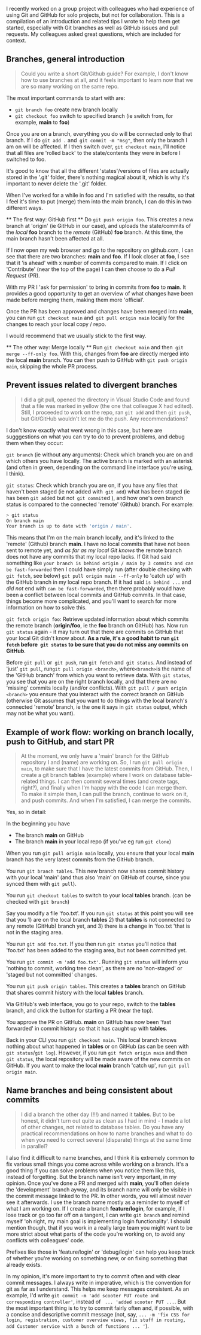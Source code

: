 I recently worked on a group project with colleagues who had experience of using Git and GitHub for solo projects, but not for collaboration. This is a compilation of an introduction and related tips I wrote to help them get started, especially with Git branches as well as GitHub issues and pull requests. My colleagues asked great questions, which are included for context. 

## Branches, general introduction
> Could you write a short Git/Github guide? For example, I don't know how to use branches at all, and it feels important to learn now that we are so many working on the same repo.

The most important commands to start with are:

* `git branch foo` create new branch locally
* `git checkout foo` switch to specified branch (ie switch from, for example, __main__ to __foo__)

Once you are on a branch, everything you do will be connected only to that branch. If I do `git add .` and` git commit -m "msg"`, then only the branch I am on will be affected. If I then switch over, `git checkout main`, I'll notice that all files are 'rolled back' to the state/contents they were in before I switched to foo.

It's good to know that all the different 'states'/versions of files are actually stored in the '.git' folder, there's nothing magical about it, which is why it's important to never delete the '.git' folder.

When I've worked for a while in foo and I'm satisfied with the results, so that I feel it's time to put (merge) them into the main branch, I can do this in two different ways.

** The first way: GitHub first **
Do `git push origin foo`. This creates a new branch at 'origin' (ie GitHub in our case), and uploads the state/commits of the _local_ __foo__ branch to the _remote_ (GitHub) __foo__ branch. At this time, the main branch hasn't been affected at all.

If I now open my web browser and go to the repository on github.com, I can see that there are two branches: __main__ and __foo__. If I look closer at __foo__, I see that it 'is ahead' with x number of commits compared to main. If I click on 'Contribute' (near the top of the page) I can then choose to do a _Pull Request_ (PR).

With my PR I 'ask for permission' to bring in commits from __foo__ to __main__. It provides a good opportunity to get an overview of what changes have been made before merging them, making them more 'official'.

Once the PR has been approved and changes have been merged into __main__, you can run `git checkout main` and` git pull origin main` locally for the changes to reach your local copy / repo.

I would recommend that we usually stick to the first way.

** The other way: Merge locally **
Run `git checkout main` and then` git merge --ff-only foo`. With this, changes from __foo__ are directly merged into the local __main__ branch. You can then push to GitHub with `git push origin main`, skipping the whole PR process. 


## Prevent issues related to divergent branches
> I did a git pull, opened the directory in Visual Studio Code and found that a file was marked in yellow (the one that colleague X had edited). Still, I proceeded to work on the repo, ran `git add` and then `git push`, but Git/GitHub wouldn't let me do the push. Any recommendations?

I don't know exactly what went wrong in this case, but here are sugggestions on what you can try to do to prevent problems, and debug them when they occur:

`git branch` (ie without any arguments): Check which branch you are on and which others you have locally. The active branch is marked with an asterisk (and often in green, depending on the command line interface you're using, I think).

`git status`: Check which branch you are on, if you have any files that haven't been staged (ie not added with` git add`) what has been staged (ie has been `git add`ed but not` git commit`ed ), and how one's own branch status is compared to the connected 'remote' (Github) branch. For example:
```bash
> git status
On branch main
Your branch is up to date with 'origin / main'.
```

This means that I'm on the main branch locally, and it's linked to the 'remote' (Github) branch __main__. I have no local commits that have not been sent to remote yet, and _as far as my local Git knows_ the remote branch does not have any commits that my local repo lacks. If Git had said something like `your branch is behind origin / main by 3 commits and can be fast-forwarded` then I could have simply run (after double checking with` git fetch`, see below) `git pull origin main --ff-only` to 'catch up' with the GitHub branch in my local repo branch. If it had said `is behind ...` and _did not_ end with `can be fast-forwarded`, then there probably would have been a conflict between local commits and GitHub commits. In that case, things become more complicated, and you'll want to search for more information on how to solve this.

`git fetch origin foo`: Retrieve updated information about which commits the remote branch (__origin/foo__, ie the __foo__ branch on GitHub) has. Now run `git status` again - it may turn out that there are commits on GitHub that your local Git didn't know about. **As a rule, it's a good habit to run `git fetch` before` git status` to be sure that you do not miss any commits on GitHub**.

Before `git pull` or` git push`, run `git fetch` and` git status`. And instead of 'just' `git pull`, run` git pull origin <branch> `, where` <branch> `is the name of the 'GitHub branch' from which you want to retrieve data. With `git status`, you see that you are on the right branch locally, and that there are no 'missing' commits locally (and/or conflicts). With `git pull / push origin <branch>` you ensure that you interact with the correct branch on GitHub (otherwise Git assumes that you want to do things with the local branch's connected 'remote' branch, ie the one it says in `git status` output, which may not be what you want). 

## Example of work flow: working on branch locally, push to GitHub, and start PR
> At the moment, we only have a 'main' branch for the GitHub repository I and (name) are working on.
> So, I run `git pull origin main`, to make sure that I have the latest commits from GitHub. Then, I create a git branch __tables__ (example) where I work on database table-related things. I can then commit several times (and create tags, right?), and finally when I'm happy with the code I can merge them.
> To make it simple then, I can pull the branch, continue to work on it, and push commits. And when I'm satisfied, I can merge the commits.

Yes, so in detail:

In the beginning you have
* The branch __main__ on GitHub
* The branch __main__ in your local repo (if you've eg run `git clone`)

When you run `git pull origin main` locally, you ensure that your local __main__ branch has the very latest commits from the GitHub branch.

You run `git branch tables`. This new branch now shares commit history with your local 'main' (and thus also 'main' on GitHub of course, since you synced them with `git pull`).

You run `git checkout tables` to switch to your local __tables__ branch. (can be checked with `git branch`)

Say you modify a file 'foo.txt'. If you run `git status` at this point you will see that you 1) are on the local branch __tables__ 2) that __tables__ is not connected to any remote (GitHub) branch yet, and 3) there is a change in 'foo.txt 'that is not in the staging area.

You run `git add foo.txt`. If you then run `git status` you'll notice that 'foo.txt' has been added to the staging area, but not been committed yet.

You run `git commit -m 'add foo.txt'`. Running `git status` will inform you 'nothing to commit, working tree clean', as there are no 'non-staged' or 'staged but not committed' changes.

You run `git push origin tables`. This creates a __tables__ branch on GitHub that shares commit history with the local __tables__ branch.

Via GitHub's web interface, you go to your repo, switch to the __tables__ branch, and click the button for starting a PR (near the top).

You approve the PR on GitHub. __main__ on GitHub has now been 'fast forwarded' in commit history so that it has caught up with __tables__.

Back in your CLI you run `git checkout main`. This local branch knows nothing about what happened in __tables__ or on GitHub (as can be seen with `git status`/`git log`). However, if you run `git fetch origin main` and then `git status`, the local repository will be made aware of the new commits on GitHub. If you want to make the local __main__ branch 'catch up', run `git pull origin main`.


## Name branches and being consistent about commits
> I did a branch the other day (!!!) and named it __tables__. But to be honest, it didn't turn out quite as clean as I had in mind - I made a lot of other changes, not related to database tables. Do you have any practical recommendations on how to name branches and what to do when you need to correct several (disparate) things at the same time in parallel?

I also find it difficult to name branches, and I think it is extremely common to fix various small things you come across while working on a branch. It's a good thing if you can solve problems when you notice them like this, instead of forgetting. But the branch name isn't very important, in my opinion. Once you've done a PR and merged with __main__, you'll often delete the 'development' branch ayway, and its branch name will only be visible in the commit message linked to the PR. In other words, you will almost never see it afterwards. I use the branch name mostly as a reminder to myself of what I am working on. If I create a branch __feature/login__, for example, if I lose track or go too far off on a tangent, I can write `git branch` and remind myself 'oh right, my main goal is implementing login functionality'. I should mention though, that if you work in a really large team you might want to be more strict about what parts of the code you're working on, to avoid any conflicts with colleagues' code.

Prefixes like those in 'feature/login' or 'debug/login' can help you keep track of whether you're working on something new, or on fixing something that already exists.

In my opinion, it's more important to try to commit often and with clear commit messages. I always write in imperative, which is the convention for git as far as I understand. This helps me keep messages consistent. As an example, I'd write `git commit -m 'add scooter PUT route and corresponding controller'`, instead of ` ... 'added scooter PUT ...`. But the most important thing is to try to commit fairly often and, if possible, with a concise and descriptive commit message (not, say, `... -m 'fix CSS for login, registration, customer overview views, fix stuff in routing, add Customer service with a bunch of functions ... '`).
